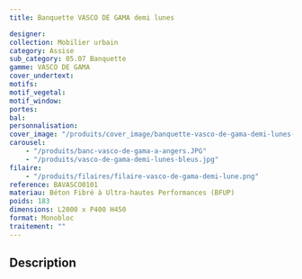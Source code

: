 ```yaml
---
title: Banquette VASCO DE GAMA demi lunes

designer:
collection: Mobilier urbain
category: Assise
sub_category: 05.07 Banquette
gamme: VASCO DE GAMA
cover_undertext:
motifs:
motif_vegetal:
motif_window:
portes:
bal:
personnalisation:
cover_image: "/produits/cover_image/banquette-vasco-de-gama-demi-lunes-2.jpg"
carousel:
    - "/produits/banc-vasco-de-gama-a-angers.JPG"
    - "/produits/vasco-de-gama-demi-lunes-bleus.jpg"
filaire:
    - "/produits/filaires/filaire-vasco-de-gama-demi-lune.png"
reference: BAVASCO0101
materiau: Béton Fibré à Ultra-hautes Performances (BFUP)
poids: 183
dimensions: L2000 x P400 H450
format: Monobloc
traitement: ""
---
```


## Description
